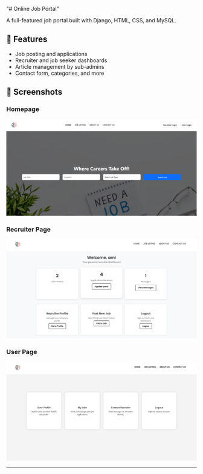 "# Online Job Portal" 

A full-featured job portal built with Django, HTML, CSS, and MySQL.

## 🚀 Features
- Job posting and applications
- Recruiter and job seeker dashboards
- Article management by sub-admins
- Contact form, categories, and more

## 📸 Screenshots

### Homepage
![Homepage](projectpro/assets/homepage.png)

### Recruiter Page
![Recruiter Page](projectpro/assets/recruiterpage.png)

### User Page
![User Page](projectpro/assets/userpage.png)

---

